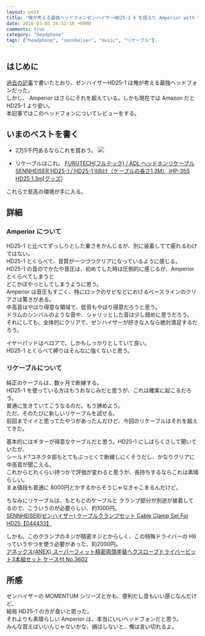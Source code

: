 ```yaml
---
layout: post
title: "俺が考える最強ヘッドフォンゼンハイザーHD25-1 Ⅱ を超えた Amperior with リケーブル"
date: 2016-03-05 16:53:16 +0900
comments: true
category: "headphone"
tags: ["headphone", "sennheiser", "music", "リケーブル"]
---
```


## はじめに

[過去の記事](http://vimtaku.github.io/blog/2014/08/17/headphone-sennheiser-best/)で書いたとおり、ゼンハイザーHD25-1 は俺が考える最強ヘッドフォンだった。  
しかし、 Amperior はさらにそれを超えている。しかも現在では Amazon だと HD25-1 より安い。  
本記事ではこのヘッドフォンについてレビューをする。  

## いまのベストを書く

 - 2万5千円あるならこれを買おう。
<a  href="http://www.amazon.co.jp/gp/product/B009QV14MC/ref=as_li_ss_il?ie=UTF8&camp=247&creative=7399&creativeASIN=B009QV14MC&linkCode=as2&tag=vimtaku-22"><img border="0" src="http://ws-fe.amazon-adsystem.com/widgets/q?_encoding=UTF8&ASIN=B009QV14MC&Format=_SL110_&ID=AsinImage&MarketPlace=JP&ServiceVersion=20070822&WS=1&tag=vimtaku-22" ></a><img src="http://ir-jp.amazon-adsystem.com/e/ir?t=vimtaku-22&l=as2&o=9&a=B009QV14MC" width="1" height="1" border="0" alt="" style="border:none !important; margin:0px !important;" />

 - リケーブルはこれ。
<a href="http://hb.afl.rakuten.co.jp/hgc/14c7dd20.11028942.14c7dd22.8f5ec1f7/?pc=http%3a%2f%2fitem.rakuten.co.jp%2fneowing-r%2fneoacs-55378%2f%3fscid%3daf_link_txt&amp;m=http%3a%2f%2fm.rakuten.co.jp%2fneowing-r%2fn%2fneoacs-55378" target="_blank">FURUTECH(フルテック) / ADL ヘッドホンリケーブル SENNHEISER HD25-1 / HD25-1 II向け（ケーブルの長さ1.3M） iHP-35S HD25 1.3m[グッズ]</a>

これらで至高の環境が手に入る。  

## 詳細

### Amperior について
HD25-1 と比べてずっしりとした重さをかんじるが、別に装着してて疲れるわけではない。  
HD25-1 とくらべて、音質が一つづつクリアになっているように感じる。  
HD25-1 の音のでかたや音圧は、初めてした時は圧倒的に感じるが、Amperior とくらべてしまうと  
どこかぼやっとしてしまうように思う。  
Amperior は音圧もすごく、特にロックのサビなどにおけるベースラインのクリアさは驚きがある。  
中高音はやはり得意な領域で、低音もやはり得意だろうと思う。  
ドラムのシンバルのような音や、シャリッとした音は少し弱めに思うだろう。  
それにしても、全体的にクリアで、ゼンハイザーが好きな人なら絶対満足するだろう。  
  
イヤーパッドはベロアで、しかもしっかりとしていて良い。  
HD25-1 とくらべて締りはそんなに強くないと思う。  

### リケーブルについて
純正のケーブルは、数ヶ月で断線する。  
HD25-1 を使っている方はもうおなじみだと思うが、これは確実に起こるだろう。  
普通に生きていてこうなるのだ。もう諦めよう。  
ただ、そのたびに新しいリケーブルを試せる。  
前回までイイと思ってたやつがあったんだけど、今回のリケーブルはそれを超えてきた。  
  
基本的にはギターが得意なケーブルだと思う。HD25-1 にしばらくさして聞いていたが、  
シールド?コネクタ部もとてもぶっとくて断線しにくそうだし、かなりクリアに中高音が聞こえる。  
これからどれくらい持つかで評価が変わると思うが、長持ちするならこれは素晴らしい。  
まぁ値段も普通に 8000円とかするからそうじゃなきゃこまるんだけど。

ちなみにリケーブルは、もともとのケーブルと クランプ部分が別途が接着してるので、こういうのが必要らしい、約1000円。  
<a href="http://hb.afl.rakuten.co.jp/hgc/14c806de.4979485e.14c806df.b0d67e71/?pc=http%3a%2f%2fitem.rakuten.co.jp%2fe-earphone%2f4012418444334%2f%3fscid%3daf_link_txt&amp;m=http%3a%2f%2fm.rakuten.co.jp%2fe-earphone%2fn%2f4012418444334" target="_blank">SENNHEISER(ゼンハイザー) ケーブルクランプセット Cable Clamp Set For HD25【044433】</a>

しかも、このクランプのネジが精密ネジとからしく、この特殊ドライバーの H6 っていうやつを使う必要があった、約2000円。  
<a  href="http://www.amazon.co.jp/gp/product/B002HVMFRG/ref=as_li_ss_tl?ie=UTF8&camp=247&creative=7399&creativeASIN=B002HVMFRG&linkCode=as2&tag=vimtaku-22">アネックス(ANEX) スーパーフィット精密両頭差替ヘクスローブドライバービット3本組セット ケース付 No.3602</a><img src="http://ir-jp.amazon-adsystem.com/e/ir?t=vimtaku-22&l=as2&o=9&a=B002HVMFRG" width="1" height="1" border="0" alt="" style="border:none !important; margin:0px !important;" />

## 所感
ゼンハイザーの MOMENTUM シリーズとかも、便利だし音もいい感じなんだけど、  
結局 HD25-1 の方が良いと思った。  
それよりも素晴らしい Amperior は、本当にいいヘッドフォンだと思う。  
みんな買えばいいんじゃないかな、損はしないと、俺は言い切れるよ。  
